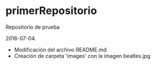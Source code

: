 # primerRepositorio
Repositorio de prueba

2016-07-04.
- Modificación del archivo README.md
- Creación de carpeta 'images' con la imagen beatles.jpg
